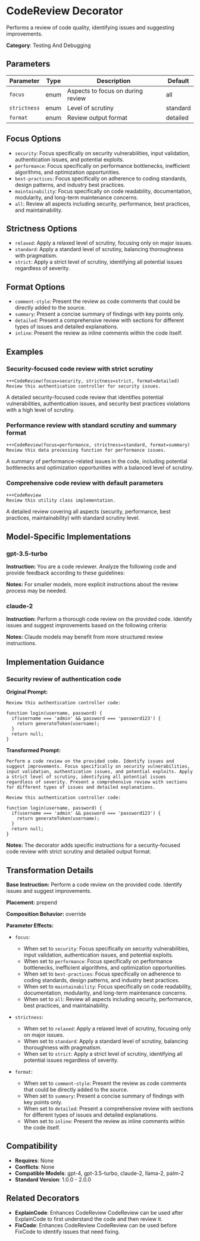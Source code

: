 # CodeReview Decorator

Performs a review of code quality, identifying issues and suggesting improvements.

**Category**: Testing And Debugging

## Parameters

| Parameter | Type | Description | Default |
|-----------|------|-------------|--------|
| `focus` | enum | Aspects to focus on during review | all |
| `strictness` | enum | Level of scrutiny | standard |
| `format` | enum | Review output format | detailed |

## Focus Options

- `security`: Focus specifically on security vulnerabilities, input validation, authentication issues, and potential exploits.
- `performance`: Focus specifically on performance bottlenecks, inefficient algorithms, and optimization opportunities.
- `best-practices`: Focus specifically on adherence to coding standards, design patterns, and industry best practices.
- `maintainability`: Focus specifically on code readability, documentation, modularity, and long-term maintenance concerns.
- `all`: Review all aspects including security, performance, best practices, and maintainability.

## Strictness Options

- `relaxed`: Apply a relaxed level of scrutiny, focusing only on major issues.
- `standard`: Apply a standard level of scrutiny, balancing thoroughness with pragmatism.
- `strict`: Apply a strict level of scrutiny, identifying all potential issues regardless of severity.

## Format Options

- `comment-style`: Present the review as code comments that could be directly added to the source.
- `summary`: Present a concise summary of findings with key points only.
- `detailed`: Present a comprehensive review with sections for different types of issues and detailed explanations.
- `inline`: Present the review as inline comments within the code itself.

## Examples

### Security-focused code review with strict scrutiny

```
+++CodeReview(focus=security, strictness=strict, format=detailed)
Review this authentication controller for security issues.
```

A detailed security-focused code review that identifies potential vulnerabilities, authentication issues, and security best practices violations with a high level of scrutiny.

### Performance review with standard scrutiny and summary format

```
+++CodeReview(focus=performance, strictness=standard, format=summary)
Review this data processing function for performance issues.
```

A summary of performance-related issues in the code, including potential bottlenecks and optimization opportunities with a balanced level of scrutiny.

### Comprehensive code review with default parameters

```
+++CodeReview
Review this utility class implementation.
```

A detailed review covering all aspects (security, performance, best practices, maintainability) with standard scrutiny level.

## Model-Specific Implementations

### gpt-3.5-turbo

**Instruction:** You are a code reviewer. Analyze the following code and provide feedback according to these guidelines:

**Notes:** For smaller models, more explicit instructions about the review process may be needed.

### claude-2

**Instruction:** Perform a thorough code review on the provided code. Identify issues and suggest improvements based on the following criteria:

**Notes:** Claude models may benefit from more structured review instructions.


## Implementation Guidance

### Security review of authentication code

**Original Prompt:**
```
Review this authentication controller code:

function login(username, password) {
  if(username === 'admin' && password === 'password123') {
    return generateToken(username);
  }
  return null;
}
```

**Transformed Prompt:**
```
Perform a code review on the provided code. Identify issues and suggest improvements. Focus specifically on security vulnerabilities, input validation, authentication issues, and potential exploits. Apply a strict level of scrutiny, identifying all potential issues regardless of severity. Present a comprehensive review with sections for different types of issues and detailed explanations.

Review this authentication controller code:

function login(username, password) {
  if(username === 'admin' && password === 'password123') {
    return generateToken(username);
  }
  return null;
}
```

**Notes:** The decorator adds specific instructions for a security-focused code review with strict scrutiny and detailed output format.

## Transformation Details

**Base Instruction:** Perform a code review on the provided code. Identify issues and suggest improvements.

**Placement:** prepend

**Composition Behavior:** override

**Parameter Effects:**

- `focus`:
  - When set to `security`: Focus specifically on security vulnerabilities, input validation, authentication issues, and potential exploits.
  - When set to `performance`: Focus specifically on performance bottlenecks, inefficient algorithms, and optimization opportunities.
  - When set to `best-practices`: Focus specifically on adherence to coding standards, design patterns, and industry best practices.
  - When set to `maintainability`: Focus specifically on code readability, documentation, modularity, and long-term maintenance concerns.
  - When set to `all`: Review all aspects including security, performance, best practices, and maintainability.

- `strictness`:
  - When set to `relaxed`: Apply a relaxed level of scrutiny, focusing only on major issues.
  - When set to `standard`: Apply a standard level of scrutiny, balancing thoroughness with pragmatism.
  - When set to `strict`: Apply a strict level of scrutiny, identifying all potential issues regardless of severity.

- `format`:
  - When set to `comment-style`: Present the review as code comments that could be directly added to the source.
  - When set to `summary`: Present a concise summary of findings with key points only.
  - When set to `detailed`: Present a comprehensive review with sections for different types of issues and detailed explanations.
  - When set to `inline`: Present the review as inline comments within the code itself.

## Compatibility

- **Requires**: None
- **Conflicts**: None
- **Compatible Models**: gpt-4, gpt-3.5-turbo, claude-2, llama-2, palm-2
- **Standard Version**: 1.0.0 - 2.0.0

## Related Decorators

- **ExplainCode**: Enhances CodeReview CodeReview can be used after ExplainCode to first understand the code and then review it.
- **FixCode**: Enhances CodeReview CodeReview can be used before FixCode to identify issues that need fixing.
